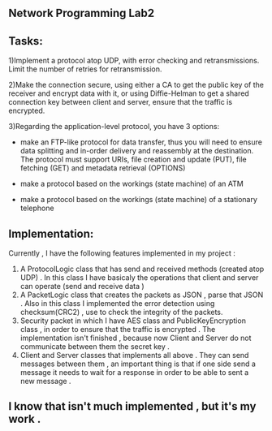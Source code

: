 ## Network Programming Lab2

## Tasks:
1)Implement a protocol atop UDP, with error checking and retransmissions. Limit the number of retries for retransmission.

2)Make the connection secure, using either a CA to get the public key of the receiver and encrypt data with it, or using Diffie-Helman to get a shared connection key between client and server, ensure that the traffic is encrypted.

3)Regarding the application-level protocol, you have 3 options:

  - make an FTP-like protocol for data transfer, thus you will need to ensure data splitting and in-order delivery and reassembly at the destination. The protocol must support URIs, file creation and update (PUT), file fetching (GET) and metadata retrieval (OPTIONS)
  
  - make a protocol based on the workings (state machine) of an ATM
  
  - make a protocol based on the workings (state machine) of a stationary telephone
  
 ## Implementation:

Currently , I have the following features implemented in my project :
1. A ProtocolLogic class that has send and received methods (created atop UDP) . In this class I have basicaly the operations that client and server can operate (send and receive data )
2. A PacketLogic class that creates the packets as JSON , parse that JSON . Also in this class I implemented the error detection using checksum(CRC2) , use to check the integrity of the packets.
3. Security packet in which I have AES class and PublicKeyEncryption class , in order to ensure that the traffic is encrypted . The implementation isn't finished , because now Client and Server do not communicate between them the secret key .
4. Client and Server classes that implements all above . They can send messages between them , an important thing is that if one side send a message it needs to wait for a response in order to be able to sent a new message .

## I know that isn't much implemented , but it's my work .
